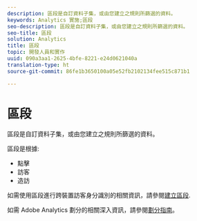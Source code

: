 ```yaml
---
description: 區段是自訂資料子集，或由您建立之規則所篩選的資料。
keywords: Analytics 實施;區段
seo-description: 區段是自訂資料子集，或由您建立之規則所篩選的資料。
seo-title: 區段
solution: Analytics
title: 區段
topic: 開發人員和實作
uuid: 090a3aa1-2625-4bfe-8221-e24d0621040a
translation-type: ht
source-git-commit: 86fe1b3650100a05e52fb2102134fee515c871b1

---
```



# 區段

區段是自訂資料子集，或由您建立之規則所篩選的資料。

區段是根據:

* 點擊
* 訪客
* 造訪

如需使用區段進行跨裝置訪客身分識別的相關資訊，請參閱[建立區段](../../implement/js-implementation/xdevice-visid/segments.md#concept_77F0A880A6BA4A919A233DAF9D0D6FB5).

如需 Adobe Analytics 劃分的相關深入資訊，請參閱[劃分指南](https://marketing.adobe.com/resources/help/zh_TW/analytics/segment/)。
